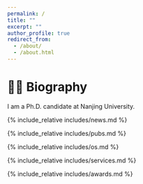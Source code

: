 ```yaml
---
permalink: /
title: ""
excerpt: ""
author_profile: true
redirect_from: 
  - /about/
  - /about.html
---
```


<span class='anchor' id='about-me'></span>
# 🤵🏻 Biography
I am a Ph.D. candidate at Nanjing University.

{% include_relative includes/news.md %}

{% include_relative includes/pubs.md %}

{% include_relative includes/os.md %}

{% include_relative includes/services.md %}

{% include_relative includes/awards.md %}
